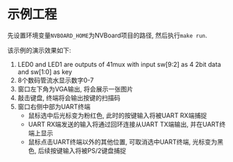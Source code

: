 # 示例工程

先设置环境变量`NVBOARD_HOME`为NVBoard项目的路径, 然后执行`make run`.

该示例的演示效果如下:
1. LED0 and LED1 are outputs of 41mux with input sw[9:2] as 4 2bit data and sw[1:0] as key
1. 8个数码管流水显示数字0-7
1. 窗口左下角为VGA输出, 将会展示一张图片
1. 敲击键盘, 终端将会输出按键的扫描码
1. 窗口右侧中部为UART终端
   * 鼠标选中后光标变为粉红色, 此时的按键输入将被UART RX端捕捉
   * UART RX端发送的输入将通过回环连接从UART TX端输出, 并在UART终端上显示
   * 鼠标点击UART终端以外的其他位置, 可取消选中UART终端, 光标变为黑色, 后续按键输入将被PS/2键盘捕捉
